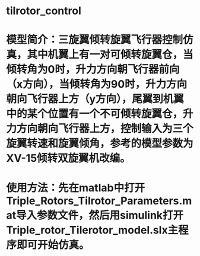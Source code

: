 # tilrotor_control
# 模型简介：三旋翼倾转旋翼飞行器控制仿真，其中机翼上有一对可倾转旋翼仓，当倾转角为0时，升力方向朝飞行器前向（x方向），当倾转角为90时，升力方向朝向飞行器上方（y方向），尾翼到机翼中的某个位置有一个不可倾转旋翼仓，升力方向朝向飞行器上方，控制输入为三个旋翼转速和旋翼倾角，参考的模型参数为XV-15倾转双旋翼机改编。
# 使用方法：先在matlab中打开Triple_Rotors_Tilrotor_Parameters.mat导入参数文件，然后用simulink打开Triple_rotor_Tilerotor_model.slx主程序即可开始仿真。
